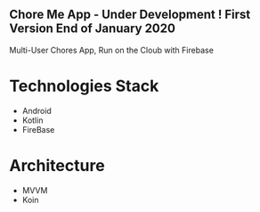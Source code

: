 ## Chore Me App - Under Development ! First Version End of January 2020

Multi-User Chores App, Run on the Cloub with Firebase

# Technologies Stack

* Android
* Kotlin
* FireBase


# Architecture 

* MVVM
* Koin
